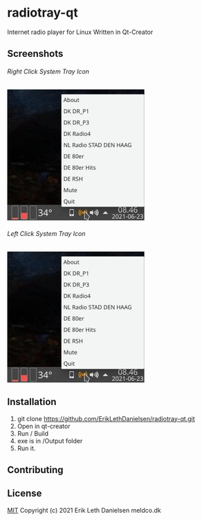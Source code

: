 # radiotray-qt
Internet radio player for Linux
Written in Qt-Creator

## Screenshots
###### Right Click System Tray Icon
![right](screenshots/right.jpg)
###### Left Click System Tray Icon
![right](screenshots/right.jpg)

## Installation
1. git clone https://github.com/ErikLethDanielsen/radiotray-qt.git
2. Open in qt-creator
3. Run / Build
4. exe is in /Output folder
5. Run it.

## Contributing

## License
[MIT](https://choosealicense.com/licenses/mit/)
Copyright (c) 2021 Erik Leth Danielsen meldco.dk
